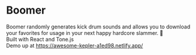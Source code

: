 # Boomer

Boomer randomly generates kick drum sounds and allows you to download your favorites for usage in your next happy hardcore slammer. 👟 \
Built with React and Tone.js \
Demo up at https://awesome-kepler-a1ed98.netlify.app/
